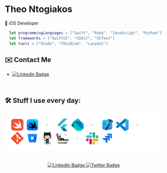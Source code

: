 # Theo Ntogiakos
:iphone: iOS Developer

```swift
  let programmingLanguages = ["Swift", "Ruby", "JavaScript", "Python"]
  let frameworks = ["SwiftUI", "UIKit", "XCTest"]
  let tools = ["XCode", "VSCodium", "LazyGit"]
```

## :envelope: Contact Me
- [![Linkedin Badge](https://img.shields.io/badge/-theontogiakos-blue?style=flat&logo=Linkedin&logoColor=white)](https://www.linkedin.com/in/theontogiakos/)
<br/>

## :hammer_and_wrench: Stuff I use every day:
<div style="background-color: white; border-radius: 10px; padding: 20px;">
  <img src="https://github.com/devicons/devicon/blob/master/icons/swift/swift-original.svg" title="Swift" alt="Swift" width="40" height="40"/>&nbsp;
  <img src="https://github.com/realtnt/realtnt/blob/main/swiftui-128x128_2x.png" title="SwiftUI" alt="SwiftUI" width="40" height="40"/>&nbsp;
  <img src="https://github.com/realtnt/realtnt/blob/main/dot-23855.png" width="40" height="40"/>&nbsp;
  <img src="https://github.com/devicons/devicon/blob/master/icons/flutter/flutter-original.svg"  title="Flutter" alt="Flutter" width="40" height="40"/>&nbsp;
  <img src="https://github.com/devicons/devicon/blob/master/icons/dart/dart-original.svg"  title="Dart" alt="Dart" width="40" height="40"/>&nbsp;
  <img src="https://github.com/realtnt/realtnt/blob/main/dot-23855.png" width="40" height="40"/>&nbsp;
  <img src="https://github.com/devicons/devicon/blob/master/icons/xcode/xcode-original.svg" title="Xcode" alt="Xcode" width="40" height="40" />&nbsp;
  <img src="https://github.com/devicons/devicon/blob/master/icons/vscode/vscode-original.svg" title="VSCode" alt="VSCode" width="40" height="40" />&nbsp;
  <img src="https://github.com/realtnt/realtnt/blob/main/dot-23855.png" width="40" height="40"/>&nbsp;
  <img src="https://github.com/devicons/devicon/blob/master/icons/git/git-original.svg" title="Git" alt="Git" width="40" height="40"/>&nbsp;
  <img src="https://github.com/devicons/devicon/blob/master/icons/bitbucket/bitbucket-original.svg" title="BitBucket" alt="BitBucket" width="40" height="40"/>&nbsp;
  <img src="https://github.com/realtnt/realtnt/blob/main/github.png" title="Github" alt="Github" width="40" height="40"/>&nbsp;
  <img src="https://github.com/realtnt/realtnt/blob/main/lazygit.png" title="LazyGit" alt="LazyGit" width="40" height="40"/>&nbsp;
  <img src="https://github.com/realtnt/realtnt/blob/main/dot-23855.png" width="40" height="40"/>&nbsp;
  <img src="https://github.com/devicons/devicon/blob/master/icons/slack/slack-original.svg" title="Slack" alt="Slack" width="40" height="40" />&nbsp;
  <img src="https://github.com/devicons/devicon/blob/master/icons/jira/jira-original.svg"  title="Jira" alt="Jira" width="40" height="40"/>&nbsp;
  
</div>
<br/>
<br/>
<div id="header" align="center">
  <div id="badges">
    <a href="https://www.linkedin.com/in/theontogiakos/">
      <img src="https://img.shields.io/badge/LinkedIn-blue?style=for-the-badge&logo=linkedin&logoColor=white" alt="LinkedIn Badge"/>
    </a>
    <a href="https://twitter.com/realtnt_">
      <img src="https://img.shields.io/badge/Twitter-blue?style=for-the-badge&logo=twitter&logoColor=white" alt="Twitter Badge"/>
    </a>
  </div>
  <img src="https://komarev.com/ghpvc/?username=your-github-username&style=flat-square&color=blue" alt=""/>
</div>
<br/>

